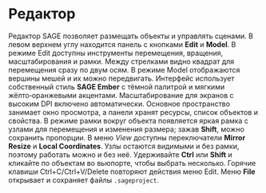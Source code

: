 # Редактор

Редактор SAGE позволяет размещать объекты и управлять сценами. В левом верхнем углу находится панель с кнопками **Edit** и **Model**. В режиме Edit доступны инструменты перемещения, вращения, масштабирования и рамки. Между стрелками видно квадрат для перемещения сразу по двум осям. В режиме Model отображаются вершины мешей и их можно передвигать. Интерфейс использует собственный стиль **SAGE Ember**
с тёмной палитрой и мягкими жёлто‑оранжевыми акцентами. Масштабирование для экранов с высоким DPI включено
автоматически. Основное пространство занимает окно просмотра, а панели хранят
 ресурсы, список объектов и свойства. В режиме рамки вокруг объекта появляется
 яркая рамка с узлами для перемещения и изменения размера; зажав **Shift**, можно сохранить пропорции. В меню *View* доступны переключатели **Mirror Resize** и **Local Coordinates**. Узлы остаются видимыми и без рамки, поэтому работать можно и без неё.
Удерживайте **Ctrl** или **Shift** и кликайте по объектам во вьюпорте, чтобы выбрать несколько.
Горячие клавиши
Ctrl+C/Ctrl+V/Delete повторяют действия меню Edit. Меню **File** открывает и
сохраняет файлы ``.sageproject``.
